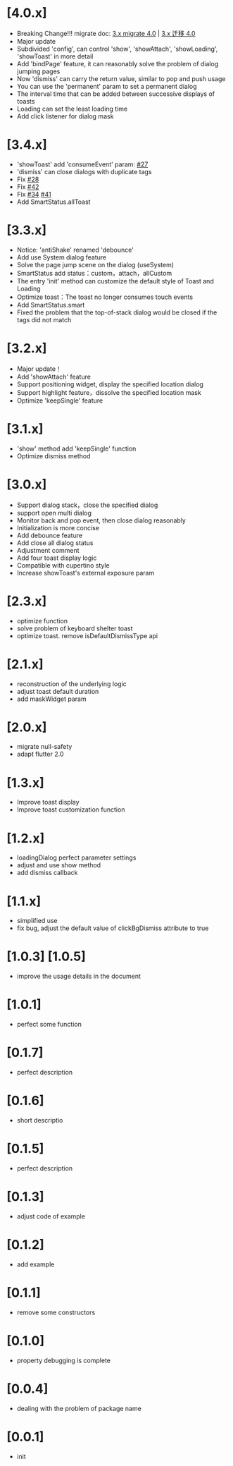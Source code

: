 # [4.0.x]

- Breaking Change!!! migrate doc: [3.x migrate 4.0]() | [3.x 迁移 4.0]()
- Major update
- Subdivided 'config', can control 'show', 'showAttach', 'showLoading', 'showToast' in more detail
- Add 'bindPage' feature, it can reasonably solve the problem of dialog jumping pages
- Now 'dismiss' can carry the return value, similar to pop and push usage
- You can use the 'permanent' param to set a permanent dialog
- The interval time that can be added between successive displays of toasts
- Loading can set the least loading time
- Add click listener for dialog mask

# [3.4.x]

- 'showToast' add 'consumeEvent' param: [#27](https://github.com/fluttercandies/flutter_smart_dialog/issues/27)
- 'dismiss' can close dialogs with duplicate tags
- Fix [#28](https://github.com/fluttercandies/flutter_smart_dialog/issues/28)
- Fix [#42](https://github.com/fluttercandies/flutter_smart_dialog/issues/42)
- Fix [#34](https://github.com/fluttercandies/flutter_smart_dialog/issues/41) [#41](https://github.com/fluttercandies/flutter_smart_dialog/issues/34)
- Add SmartStatus.allToast

# [3.3.x]

- Notice: 'antiShake' renamed 'debounce'
- Add use System dialog feature
- Solve the page jump scene on the dialog (useSystem)
- SmartStatus add status：custom，attach，allCustom
- The entry 'init' method can customize the default style of Toast and Loading
- Optimize toast：The toast no longer consumes touch events
- Add SmartStatus.smart
- Fixed the problem that the top-of-stack dialog would be closed if the tags did not match

# [3.2.x]

- Major update！
- Add 'showAttach' feature
- Support positioning widget, display the specified location dialog
- Support highlight feature，dissolve the specified location mask
- Optimize 'keepSingle' feature

# [3.1.x]

- 'show' method add 'keepSingle' function
- Optimize dismiss method

# [3.0.x]

- Support dialog stack，close the specified dialog
- support open multi dialog
- Monitor back and pop event, then close dialog reasonably
- Initialization is more concise
- Add debounce feature
- Add close all dialog status
- Adjustment comment
- Add four toast display logic
- Compatible with cupertino style
- Increase showToast's external exposure param

# [2.3.x]

- optimize function
- solve problem of keyboard shelter toast
- optimize toast. remove isDefaultDismissType api

# [2.1.x]

- reconstruction of the underlying logic
- adjust toast default duration
- add maskWidget param

# [2.0.x]

- migrate null-safety
- adapt flutter 2.0

# [1.3.x]

- Improve toast display
- Improve toast customization function

# [1.2.x]

- loadingDialog perfect parameter settings
- adjust and use show method
- add dismiss callback

# [1.1.x]

- simplified use
- fix bug, adjust the default value of clickBgDismiss attribute to true

# [1.0.3] [1.0.5]

- improve the usage details in the document

# [1.0.1]

- perfect some function

# [0.1.7]

- perfect description

# [0.1.6]

- short descriptio

# [0.1.5]

- perfect description

# [0.1.3]

- adjust code of example

# [0.1.2]

- add example

# [0.1.1]

- remove some constructors

# [0.1.0]

- property debugging is complete

# [0.0.4]

- dealing with the problem of package name

# [0.0.1]

- init